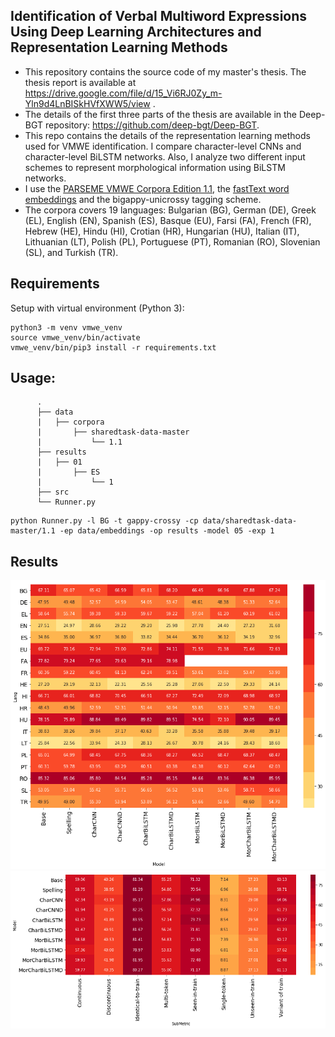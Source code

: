 ## Identification of Verbal Multiword Expressions Using Deep Learning Architectures and Representation Learning Methods

- This repository contains the source code of my master's thesis. The thesis report is available at  https://drive.google.com/file/d/15_Vi6RJ0Zy_m-Yln9d4LnBISkHVfXWW5/view . 
- The details of the first three parts of the thesis are available in the Deep-BGT repository: https://github.com/deep-bgt/Deep-BGT. 
- This repo contains the details of the representation learning methods used for VMWE identification. I compare character-level CNNs and character-level BiLSTM networks. Also, I analyze two different input schemes to represent morphological information using BiLSTM networks.
- I use the [PARSEME VMWE Corpora Edition 1.1](http://multiword.sourceforge.net/PHITE.php?sitesig=CONF&page=CONF_04_LAW-MWE-CxG_2018___lb__COLING__rb__), the [fastText word embeddings](https://github.com/facebookresearch/fastText/blob/master/docs/crawl-vectors.md) and the bigappy-unicrossy tagging scheme.
- The corpora covers 19 languages:
          Bulgarian (BG), German (DE), Greek (EL), English (EN), Spanish (ES), Basque (EU), Farsi (FA), French (FR),
          Hebrew (HE), Hindu (HI), Crotian (HR), Hungarian (HU), Italian (IT), Lithuanian (LT),
           Polish (PL), Portuguese (PT), Romanian (RO), Slovenian (SL), and Turkish (TR).

## Requirements

Setup with virtual environment (Python 3):
```
python3 -m venv vmwe_venv
source vmwe_venv/bin/activate
vmwe_venv/bin/pip3 install -r requirements.txt
```
## Usage:

          .
          ├── data
          |   ├── corpora
          |       ├── sharedtask-data-master
          |           └── 1.1
          ├── results
          |   ├── 01
          |       ├── ES
          |           └── 1
          ├── src
          └── Runner.py
```
python Runner.py -l BG -t gappy-crossy -cp data/sharedtask-data-master/1.1 -ep data/embeddings -op results -model 05 -exp 1
```
## Results
![MWE-based F1 scores](results.png)
![phenomenon](phenomenon.png)
